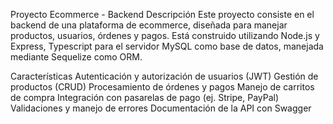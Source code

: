 Proyecto Ecommerce - Backend
Descripción
Este proyecto consiste en el backend de una plataforma de ecommerce, diseñada para manejar productos, usuarios, órdenes y pagos. Está construido utilizando Node.js y Express, Typescript para el servidor MySQL como base de datos, manejada mediante Sequelize como ORM.

Características
Autenticación y autorización de usuarios (JWT)
Gestión de productos (CRUD)
Procesamiento de órdenes y pagos
Manejo de carritos de compra
Integración con pasarelas de pago (ej. Stripe, PayPal)
Validaciones y manejo de errores
Documentación de la API con Swagger
